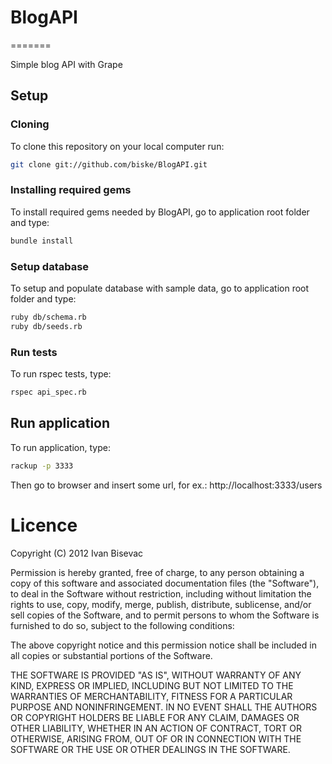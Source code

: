 # BlogAPI
=======

Simple blog API with Grape

## Setup

### Cloning
To clone this repository on your local computer run:
```bash
git clone git://github.com/biske/BlogAPI.git
```

### Installing required gems
To install required gems needed by BlogAPI, go to application root folder and type:
```bash
bundle install
```

### Setup database
To setup and populate database with sample data, go to application root folder and type:
```bash
ruby db/schema.rb
ruby db/seeds.rb
```

### Run tests
To run rspec tests, type:
```bash
rspec api_spec.rb
```

## Run application
To run application, type:
```bash
rackup -p 3333
```
Then go to browser and insert some url, for ex.:
http://localhost:3333/users

# Licence

Copyright (C) 2012 Ivan Bisevac

Permission is hereby granted, free of charge, to any person obtaining
a copy of this software and associated documentation files (the
"Software"), to deal in the Software without restriction, including
without limitation the rights to use, copy, modify, merge, publish,
distribute, sublicense, and/or sell copies of the Software, and to
permit persons to whom the Software is furnished to do so, subject to
the following conditions:

The above copyright notice and this permission notice shall be
included in all copies or substantial portions of the Software.

THE SOFTWARE IS PROVIDED "AS IS", WITHOUT WARRANTY OF ANY KIND,
EXPRESS OR IMPLIED, INCLUDING BUT NOT LIMITED TO THE WARRANTIES OF
MERCHANTABILITY, FITNESS FOR A PARTICULAR PURPOSE AND
NONINFRINGEMENT. IN NO EVENT SHALL THE AUTHORS OR COPYRIGHT HOLDERS BE
LIABLE FOR ANY CLAIM, DAMAGES OR OTHER LIABILITY, WHETHER IN AN ACTION
OF CONTRACT, TORT OR OTHERWISE, ARISING FROM, OUT OF OR IN CONNECTION
WITH THE SOFTWARE OR THE USE OR OTHER DEALINGS IN THE SOFTWARE.